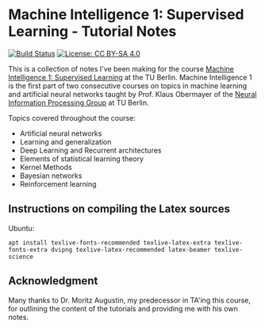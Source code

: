 # Machine Intelligence 1: Supervised Learning - Tutorial Notes #

[![Build Status](https://www.travis-ci.org/kashefy/mi1notes.svg?branch=master)](https://www.travis-ci.org/kashefy/mi1notes)
[![License: CC BY-SA 4.0](https://licensebuttons.net/l/by-sa/4.0/80x15.png)](https://creativecommons.org/licenses/by-sa/4.0/)

This is a collection of notes I've been making for the course [Machine Intelligence 1: Supervised Learning](https://www.ni.tu-berlin.de/menue/teaching_activities/all_courses/machine_intelligence_i/) at the TU Berlin. 
Machine Intelligence 1 is the first part of two consecutive courses on topics in machine learning and artificial neural networks taught by Prof. Klaus Obermayer of the [Neural Information Processing Group](www.ni.tu-berlin.de) at TU Berlin.

Topics covered throughout the course: 
* Artificial neural networks
* Learning and generalization
* Deep Learning and Recurrent architectures
* Elements of statistical learning theory
* Kernel Methods
* Bayesian networks
* Reinforcement learning

## Instructions on compiling the Latex sources ##

Ubuntu:

    apt install texlive-fonts-recommended texlive-latex-extra texlive-fonts-extra dvipng texlive-latex-recommended latex-beamer texlive-science

## Acknowledgment ##

Many thanks to Dr. Moritz Augustin, my predecessor in TA'ing this course, for outlining the content of the tutorials and providing me with his own notes.

